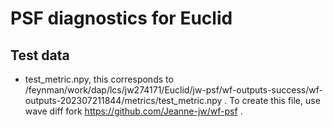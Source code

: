 # PSF diagnostics for Euclid

## Test data

- test_metric.npy, this corresponds to /feynman/work/dap/lcs/jw274171/Euclid/jw-psf/wf-outputs-success/wf-outputs-202307211844/metrics/test_metric.npy .
  To create this file, use wave diff fork  https://github.com/Jeanne-jw/wf-psf .
  
